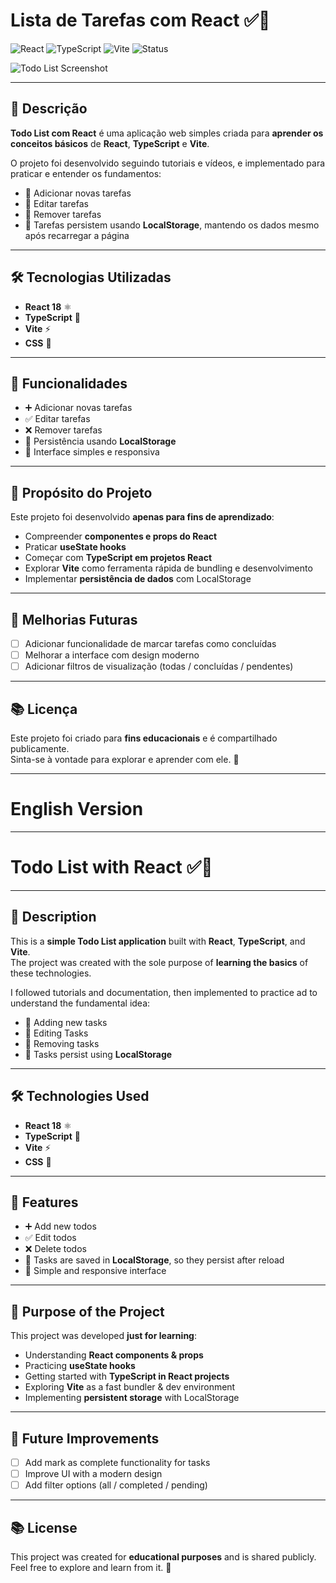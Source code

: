 # Lista de Tarefas com React ✅📝

![React](https://img.shields.io/badge/React-18.0-blue?logo=react)
![TypeScript](https://img.shields.io/badge/TypeScript-4.0-blue?logo=typescript)
![Vite](https://img.shields.io/badge/Vite-4.0-purple?logo=vite)
![Status](https://img.shields.io/badge/Status-Aprendizado-green)

![Todo List Screenshot](./src/showcase/home.png)

---

## 📖 Descrição

**Todo List com React** é uma aplicação web simples criada para **aprender os conceitos básicos** de **React**, **TypeScript** e **Vite**.  

O projeto foi desenvolvido seguindo tutoriais e vídeos, e implementado para praticar e entender os fundamentos:  
- 📌 Adicionar novas tarefas  
- 📌 Editar tarefas  
- 📌 Remover tarefas  
- 💾 Tarefas persistem usando **LocalStorage**, mantendo os dados mesmo após recarregar a página  

---

## 🛠️ Tecnologias Utilizadas

- **React 18** ⚛️  
- **TypeScript** 🔷  
- **Vite** ⚡  
- **CSS** 🎨  

---

## 🚀 Funcionalidades

- ➕ Adicionar novas tarefas  
- ✅ Editar tarefas  
- ❌ Remover tarefas  
- 💾 Persistência usando **LocalStorage**  
- 📱 Interface simples e responsiva  

---

## 🎯 Propósito do Projeto

Este projeto foi desenvolvido **apenas para fins de aprendizado**:  
- Compreender **componentes e props do React**  
- Praticar **useState hooks**  
- Começar com **TypeScript em projetos React**  
- Explorar **Vite** como ferramenta rápida de bundling e desenvolvimento  
- Implementar **persistência de dados** com LocalStorage  

---

## 📝 Melhorias Futuras

- [ ] Adicionar funcionalidade de marcar tarefas como concluídas  
- [ ] Melhorar a interface com design moderno  
- [ ] Adicionar filtros de visualização (todas / concluídas / pendentes)  

---

## 📚 Licença

Este projeto foi criado para **fins educacionais** e é compartilhado publicamente.  
Sinta-se à vontade para explorar e aprender com ele. 🚀

---

# English Version

---

# Todo List with React ✅📝

---

## 📖 Description

This is a **simple Todo List application** built with **React**, **TypeScript**, and **Vite**.  
The project was created with the sole purpose of **learning the basics** of these technologies.

I followed tutorials and documentation, then implemented to practice ad to understand the fundamental idea:  
- 📌 Adding new tasks  
- 📌 Editing Tasks
- 📌 Removing tasks 
- 💾 Tasks persist using **LocalStorage**   

---

## 🛠️ Technologies Used

- **React 18** ⚛️  
- **TypeScript** 🔷
- **Vite** ⚡
- **CSS** 🎨  

---

## 🚀 Features

- ➕ Add new todos  
- ✅ Edit todos
- ❌ Delete todos
- 💾 Tasks are saved in **LocalStorage**, so they persist after reload    
- 📱 Simple and responsive interface  

---

## 🎯 Purpose of the Project

This project was developed **just for learning**:  
- Understanding **React components & props**  
- Practicing **useState hooks**  
- Getting started with **TypeScript in React projects**  
- Exploring **Vite** as a fast bundler & dev environment  
- Implementing **persistent storage** with LocalStorage  

---

## 📝 Future Improvements

- [ ] Add mark as complete functionality for tasks  
- [ ] Improve UI with a modern design  
- [ ] Add filter options (all / completed / pending)  

---

## 📚 License

This project was created for **educational purposes** and is shared publicly.  
Feel free to explore and learn from it. 🚀